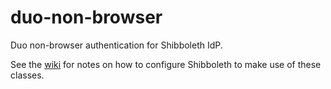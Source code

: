 # duo-non-browser
Duo non-browser authentication for Shibboleth IdP.

See the [wiki](https://github.com/JohnPfeifer/duo-non-browser/wiki) for notes on how to configure Shibboleth to make use of these classes.
